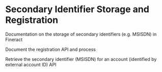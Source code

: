 # Secondary Identifier Storage and Registration

Documentation on the storage of secondary identifiers (e.g. MSISDN) in Fineract

Document the registration API and process

Retrieve the secondary identifier (MSISDN) for an account (identified by external account ID) API&#x20;
